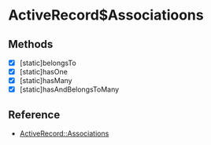 # ActiveRecord$Associatioons

## Methods

- [x] [static]belongsTo
- [x] [static]hasOne
- [x] [static]hasMany
- [x] [static]hasAndBelongsToMany

## Reference

- [ActiveRecord::Associations](https://api.rubyonrails.org/classes/ActiveRecord/Associations.html)

